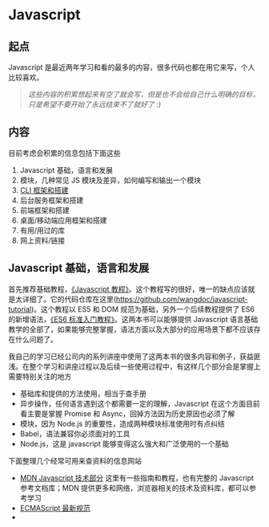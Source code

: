 # Javascript

## 起点

Javascript 是最近两年学习和看的最多的内容，很多代码也都在用它来写，个人比较喜欢。

> _这些内容的积累想起来有空了就会写，但是也不会给自己什么明确的目标，只是希望不要开始了永远结束不了就好了 :)_

## 内容

目前考虑会积累的信息包括下面这些

1. Javascript 基础，语言和发展
2. 模块，几种常见 JS 模块及差异，如何编写和输出一个模块
3. [CLI 框架和搭建](./JS-CLI.md)
4. 后台服务框架和搭建
5. 前端框架和搭建
6. 桌面/移动端应用框架和搭建
7. 有用/用过的库
8. 网上资料/链接

## Javascript 基础，语言和发展

首先推荐基础教程，[《Javascript 教程》](https://wangdoc.com/javascript)。这个教程写的很好，唯一的缺点应该就是太详细了。它的代码仓库在这里(https://github.com/wangdoc/javascript-tutorial)。这个教程以 ES5 和 DOM 规范为基础，另外一个后续教程提供了 ES6 的新增语法，[《ES6 标准入门教程》](https://wangdoc.com/es6/)。这两本书可以能够提供 Javascript 语言基础教学的全部了，如果能够完整掌握，语法方面以及大部分的应用场景下都不应该存在什么问题了。

我自己的学习已经公司内的系列讲座中使用了这两本书的很多内容和例子，获益匪浅。在整个学习和讲座过程以及后续一些使用过程中，有这样几个部分会是掌握上需要特别关注的地方

-   基础库和提供的方法使用，相当于查手册
-   异步操作，任何语言遇到这个都需要一定的理解，Javascript 在这个方面目前看主要是掌握 Promise 和 Async，回掉方法因为历史原因也必须了解
-   模块，因为 Node.js 的重要性，造成两种模块标准使用时有点纠结
-   Babel，语法兼容你必须面对的工具
-   Node.js，这是 javascript 能够变得这么强大和广泛使用的一个基础

下面整理几个经常可用来查资料的信息网站

-   [MDN Javascript 技术部分](https://developer.mozilla.org/zh-CN/docs/Web/JavaScript) 这里有一些指南和教程，也有完整的 Javascript 参考文档库；MDN 提供更多和网络，浏览器相关的技术及资料库，都可以参考学习
-   [ECMAScript 最新规范](https://github.com/tc39/ecma262)
-
